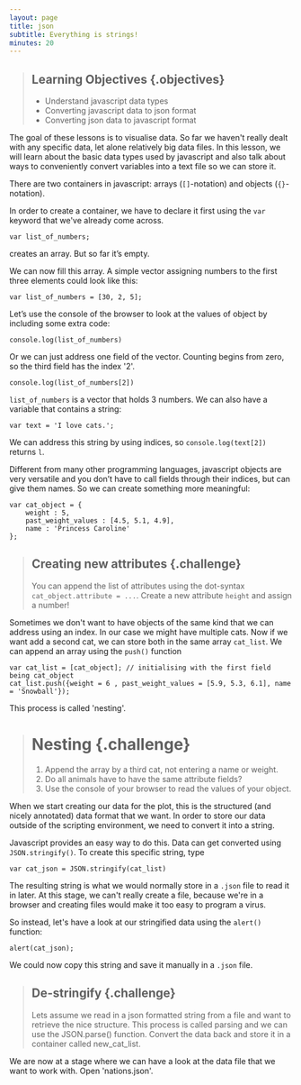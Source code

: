 ```yaml
---
layout: page
title: json
subtitle: Everything is strings!
minutes: 20
---
```


> ## Learning Objectives {.objectives}
>
> * Understand javascript data types
> * Converting javascript data to json format
> * Converting json data to javascript format

The goal of these lessons is to visualise data. 
So far we haven't really dealt with any specific data, let alone 
relatively big data files.
In this lesson, we will learn about the basic data types used 
by javascript and also talk about ways to conveniently convert 
variables into a text file so we can store it.


There are two containers in javascript: 
arrays (`[]`-notation) and objects (`{}`-notation).

In order to create a container, we have to declare it 
first using the `var` keyword that we've already come across.

~~~{.javascript}
var list_of_numbers;
~~~ 

creates an array. But so far it’s empty. 

We can now fill this array.
A simple vector assigning numbers to the first three elements 
could look like this:

~~~{.javascript}
var list_of_numbers = [30, 2, 5];
~~~

Let’s use the console of the browser to look at the values of object
by including some extra code:


~~~{.javascript}
console.log(list_of_numbers)
~~~

Or we can just address one field of the vector. Counting begins from zero, 
so the third field has the index '2'.

~~~{.javascript}
console.log(list_of_numbers[2])
~~~

`list_of_numbers` is a vector that holds 3 numbers. 
We can also have a variable that contains a string:

~~~{.javascript}
var text = 'I love cats.';
~~~

We can address this string by using indices, so `console.log(text[2])`
returns `l`.

Different from many other programming languages, 
javascript objects are very versatile and you don’t have to 
call fields through their indices, but can give them names. 
So we can create something more meaningful:

~~~{.javascript}
var cat_object = {
	weight : 5,
	past_weight_values : [4.5, 5.1, 4.9],
	name : 'Princess Caroline'
};
~~~

> ## Creating new attributes {.challenge}
> You can append the list of attributes using the dot-syntax `cat_object.attribute = ...`.
> Create a new attribute `height` and assign a number! 


Sometimes we don't want to have objects of the same kind that we can address 
using an index. In our case we might have multiple cats.
Now if we want add a second cat, we can store both in the same array `cat_list`.
We can append an array using the `push()` function

~~~{.javascript}
var cat_list = [cat_object]; // initialising with the first field being cat_object
cat_list.push({weight = 6 , past_weight_values = [5.9, 5.3, 6.1], name = 'Snowball'});
~~~

This process is called 'nesting'.

> # Nesting {.challenge}
> 1. Append the array by a third cat, not entering a name or weight.
> 1. Do all animals have to have the same attribute fields?
> 1. Use the console of your browser to read the values of your object. 

When we start creating our data for the plot, this is the structured 
(and nicely annotated) data format that we want. 
In order to store our data outside of the scripting environment, we need
to convert it into a string.

Javascript provides an easy way to do this. Data can get converted using 
`JSON.stringify()`. 
To create this specific string, type

~~~{.javascript}
var cat_json = JSON.stringify(cat_list)
~~~ 

The resulting string is what we would normally store in a `.json` file to 
read it in later. 
At this stage, we can't really create a file, because we're in a browser 
and creating files would make it too easy to program a virus.

So instead, let's have a look at our stringified data using the `alert()` function:

~~~{.javascript}
alert(cat_json);
~~~

We could now copy this string and save it manually in a `.json` file. 

> ## De-stringify  {.challenge}
> Lets assume we read in a json formatted string from a file and want to 
> retrieve the nice structure. This process is called parsing and we can 
> use the JSON.parse() function. Convert the data back and store it in a 
> container called new_cat_list.


We are now at a stage where we can have a look at the data file that we 
want to work with. Open 'nations.json'.
